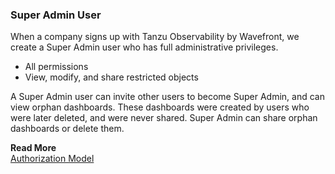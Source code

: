 ### Super Admin User

When a company signs up with Tanzu Observability by Wavefront, we create a Super Admin user who has full administrative privileges.
* All permissions
* View, modify, and share restricted objects

A Super Admin user can invite other users to become Super Admin, and can view orphan dashboards. These dashboards were created by users who were later deleted, and were never shared. Super Admin can share orphan dashboards or delete them.

**Read More**<br/>
[Authorization Model](https://docs.wavefront.com/authorization.html)
